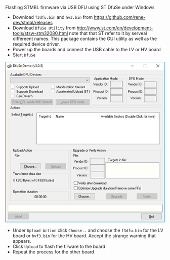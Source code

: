 Flashing STMBL firmware via USB DFU using ST DfuSe under Windows
- Download `f3dfu.bin` and `hv3.bin` from https://github.com/rene-dev/stmbl/releases
- Download `DfuSe Utility` from http://www.st.com/en/development-tools/stsw-stm32080.html 
note that that ST refer to it by serveal differeent names. This package contains the GUI utility as well as the required device driver.
- Power up the boards and connect the USB cable to the LV or HV board
- Start `DfuSe`

![Screenshot of `DfUse`](screenshots/DfuSe.png)

- Under `Upload Action` click `Choose..` and choose the `f3dfu.bin` for the LV board or `hvf3.bin` for the HV board. Accept the strange warning that appears.
- Click `Upload` to flash the firware to the board
- Repeat the process for the other board
